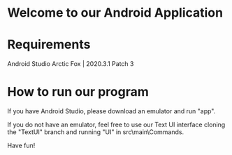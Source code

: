 # Welcome to our Android Application

# Requirements
Android Studio Arctic Fox | 2020.3.1 Patch 3

# How to run our program

If you have Android Studio, please download an emulator and run "app". 

If you do not have an emulator, feel free to use our Text UI interface cloning the "TextUI" branch and running "UI" in src\main\Commands.

Have fun! 
